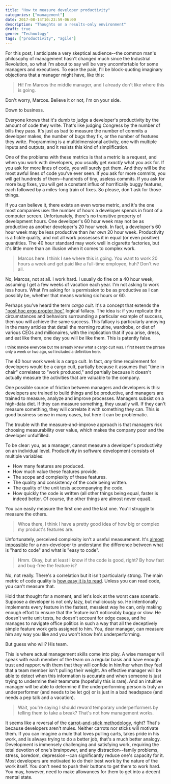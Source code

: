 ```yaml
---
title: "How to measure developer productivity"
categories: ["management"]
date: 2017-08-14T10:23:59-06:00
description: "Thoughts on a results-only environment"
draft: true
genre: "Technology"
tags: ["productivity", "agile"]
---
```


For this post, I anticipate a very skeptical audience--the common man's philosophy of management hasn't changed much since the Industrial Revolution, so what I'm about to say will be very uncomfortable for some managers and executives. To ease the pain, I'll be block-quoting imaginary objections that a manager might have, like this:

> Hi! I'm Marcos the middle manager, and I already don't like where this is going.

Don't worry, Marcos. Believe it or not, I'm on your side.

Down to business.

Everyone knows that it's dumb to judge a developer's productivity by the amount of code they write. That's like judging Congress by the number of bills they pass. It's just as bad to measure the number of commits a developer makes, the number of bugs they fix, or the number of features they write. Programming is a multidimensional activity, one with multiple inputs and outputs, and it resists this kind of simplification.

One of the problems with these metrics is that a metric is a request, and when you work with developers, you usually get _exactly_ what you ask for. If you ask for more lines of code, you will surely get them. And they will be the most awful lines of code you've ever seen. If you ask for more commits, you will get hundreds of them--hundreds of tiny, useless commits. If you ask for more bug fixes, you will get a constant influx of horrifically buggy features, each followed by a miles-long train of fixes. So please, don't ask for those things.

If you can believe it, there exists an even worse metric, and it's the one most companies use: the number of hours a developer spends in front of a computer screen. Unfortunately, there's no transitive property of development hours. One developer's 60 hour week may not be as productive as another developer's 20 hour week. In fact, a developer's 60 hour week may be less productive than _her own_ 20 hour week. Productivity is a fickle quality, and not all work possesses it in equal (or even positive) quantities. The 40 hour standard may work well in cigarette factories, but it's little more than an illusion when it comes to complex work.

> Marcos here. I think I see where this is going. You want to work 20 hours a week and get paid like a full-time employee, huh? Don't we all.

No, Marcos, not at all. I work hard. I usually do fine on a 40 hour week, assuming I get a few weeks of vacation each year. I'm not asking to work less hours. What I'm asking for is permission to be as productive as I can possibly be, whether that means working six hours or 60.

Perhaps you've heard the term _cargo cult_. It's a concept that extends the ["post hoc ergo propter hoc"](https://en.wikipedia.org/wiki/Post_hoc_ergo_propter_hoc) logical fallacy. The idea is: if you replicate the circumstances and behaviors surrounding a particular example of success, then you will achieve the same success. This fallacy is particularly annoying in the many articles that detail the morning routine, wardrobe, or diet of various CEOs and millionaires, with the implication that if you arise, dress, and eat like them, one day you will _be_ like them. This is patently false.

<sup>I think maybe everyone but me already knew what a cargo cult was. I first heard the phrase only a week or two ago, so I included a definition here.</sup>

The 40 hour work week is a cargo cult. In fact, _any_ time requirement for developers would be a cargo cult, partially because it assumes that "time in chair" correlates to "work produced," and partially because it doesn't actually measure the activities that are valuable to the company.

One possible source of friction between managers and developers is this: developers are trained to build things and be productive, and managers are trained to measure, analyze and improve processes. Managers subsist on a high-data diet. If they can measure something, they usually will. If they can't measure something, they will correlate it with something they can. This is good business sense in many cases, but here it can be problematic.

The trouble with the measure-and-improve approach is that managers risk choosing measurability over value, which makes the company poor and the developer unfulfilled.

To be clear: you, as a manager, cannot measure a developer's productivity on an individual level. Productivity in software development consists of multiple variables:

* How many features are produced.
* How much value these features provide.
* The scope and complexity of these features.
* The quality and consistency of the code being written.
* The quality of the unit tests accompanying the code.
* How quickly the code is written (all other things being equal, faster is indeed better. Of course, the other things are almost never equal).

You can easily measure the first one and the last one. You'll struggle to measure the others.

> Whoa there, I think I have a pretty good idea of how big or complex my product's features are.

Unfortunately, perceived complexity isn't a useful measurement. It's [almost impossible](https://xkcd.com/1425/) for a non-developer to understand the difference between what is "hard to code" and what is "easy to code".

> Hmm. Okay, but at least I know if the code is good, right? By how fast and bug-free the feature is?

No, not really. There's a correlation but it isn't particularly strong. The main metric of code quality is [how easy it is to read](/blog/posts/steps-to-better-code). Unless you can read code, you can't measure that.

Hold that thought for a moment, and let's look at the worst case scenario. Suppose a developer is not only lazy, but maliciously so. He intentionally implements every feature in the fastest, messiest way he can, only making enough effort to ensure that the feature isn't noticeably buggy or slow. He doesn't write unit tests, he doesn't account for edge cases, and he manages to navigate office politics in such a way that all the deceptively simple feature work gets assigned to him. You, dear manager, can measure him any way you like and you won't know he's underperforming.

But guess who will? His team.

This is where actual management skills come into play. A wise manager will speak with each member of the team on a regular basis and have enough trust and rapport with them that they will confide in him/her when they feel that a team member isn't pulling their weight. An effective manager will be able to detect when this information is accurate and when someone is just trying to undermine their teammate (hopefully this is rare). And an intuitive manager will be able to determine if the underperforming person is truly an underperformer (and needs to be let go) or is just in a bad headspace (and needs a pep talk and a vacation).

> Wait, you're saying I should reward temporary underperformers by telling them to take a break? That's not how management works.

It seems like a reversal of the [carrot-and-stick methodology](https://en.wikipedia.org/wiki/Carrot_and_stick), right? That's because developers aren't mules. Neither carrots nor sticks will motivate them. If you can imagine a mule that loves pulling carts, takes pride in his work, and is always trying to do a better job, that's a much better analogy. Development is immensely challenging and satisfying work, requiring the total devotion of one's brainpower, and any distraction--family problems, stress, boredom, depression--can significantly reduce one's capacity for it. Most developers are motivated to do their best work by the nature of the work itself. You don't need to push their buttons to get them to work hard. You may, however, need to make allowances for them to get into a decent mental state.
